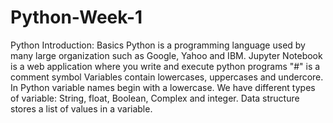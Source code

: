 # Python-Week-1
Python Introduction: Basics
Python is a programming language used by many large organization such as Google, Yahoo and IBM.
Jupyter Notebook is a web application where you write and execute python programs 
"#" is a comment symbol
Variables contain lowercases, uppercases and undercore. In Python variable names begin with a lowercase.
We have different types of variable: String, float, Boolean, Complex and integer.
Data structure stores a list of values in a variable.
